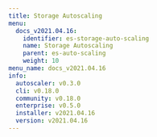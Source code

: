 ```yaml
---
title: Storage Autoscaling
menu:
  docs_v2021.04.16:
    identifier: es-storage-auto-scaling
    name: Storage Autoscaling
    parent: es-auto-scaling
    weight: 10
menu_name: docs_v2021.04.16
info:
  autoscaler: v0.3.0
  cli: v0.18.0
  community: v0.18.0
  enterprise: v0.5.0
  installer: v2021.04.16
  version: v2021.04.16
---
```


